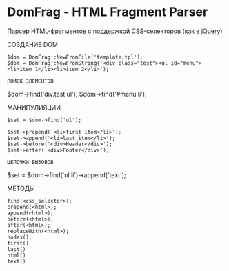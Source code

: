 DomFrag - HTML Fragment Parser
==============================

Парсер HTML-фрагментов с поддержкой CSS-селекторов (как в jQuery)

СОЗДАНИЕ DOM
~~~~~~~~~~~~
$dom = DomFrag::NewFromFile('template.tpl');
$dom = DomFrag::NewFromString('<div class="test"><ul id="menu"><li>item 1</li><li>item 2</li>');

ПОИСК ЭЛЕМЕНТОВ
~~~~~~~~~~~~~~~
$dom->find('div.test ul');
$dom->find('#menu li');

МАНИПУЛИЯЦИИ
~~~~~~~~~~~~
$set = $dom->find('ul');

$set->prepend('<li>first item</li>');
$set->append('<li>last item</li>');
$set->before('<div>Header</div>');
$set->after('<div>Footer</div>');

ЦЕПОЧКИ ВЫЗОВОВ
~~~~~~~~~~~~~~~
$set = $dom->find('ul li')->append('text');

МЕТОДЫ
~~~~~~
find(<css_selector>);
prepend(<html>);
append(<html>);
before(<html>);
after(<html>);
replaceWith(<html>);
nodes();
first()
last()
html()
text()

